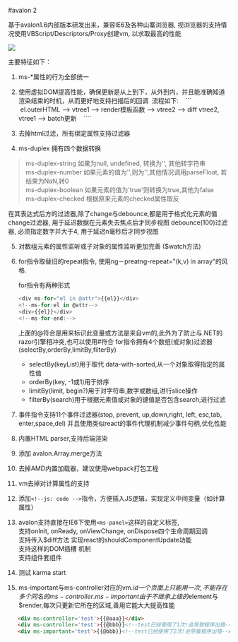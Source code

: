 #avalon 2 

基于avalon1.6内部版本研发出来，兼容IE6及各种山寨浏览器,
视浏览器的支持情况使用VBScript/Descriptors/Proxy创建vm,
以求取最高的性能

<img src='https://github.com/RubyLouvre/avalon/blob/master/structure.jpg'/>

主要特征如下：

1. ms-*属性的行为全部统一

2. 使用虚拟DOM提高性能，确保更新是从上到下，从外到内，并且能准确知道渲染结束的时机，从而更好地支持扫描后的回调
    流程如下:
    
    ```
    el.outerHTML --> vtree1 --> render模板函数 --> vtree2 --> diff vtree2, vtree1 --> batch更新
    
    ````

3. 去掉html过滤，所有绑定属性支持过滤器

4. ms-duplex 拥有四个数据转换
<blockquote>
   ms-duplex-string  如果为null, undefined, 转换为'', 其他转字符串<br/>
   ms-duplex-number  如果元素的值为'',则为'',其他情况调用parseFloat, 若结果为NaN,转0<br/>
   ms-duplex-boolean 如果元素的值为'true'则转换为true,其他为false<br/>
   ms-duplex-checked 根据原来元素的checked属性取反
</blockquote>
   在其表达式后方的过滤器,除了change与debounce,都是用于格式化元素的值
   change过滤器, 用于延迟数据在元素失去焦点后才同步视图
   debounce(100)过滤器, 必须指定数字并大于4, 用于延迟n毫秒后才同步视图

   

5. 对数组元素的属性监听或子对象的属性监听更加完善 ($watch方法)

6. for指令取替旧的repeat指令, 使用ng－preatng-repeat="(k,v) in array"的风格. <br>

   for指令有两种形式
   
   ```javascript
   <div ms-for="el in @attr">{{el}}</div>
   <!--ms-for:el in @attr-->
   <div>{{el}}</div>
   <!--ms-for-end:-->

   ```
   上面的@符合是用来标识此变量或方法是来自vm的,此外为了防止与.NET的razor引擎相冲突,也可以使用#符合
   for指令拥有4个数组(或对象)过滤器(selectBy,orderBy,limitBy,filterBy) 

	+ selectBy(keyList)用于取代 data-with-sorted,从一个对象取得指定的属性值
	+ orderBy(key, -1或1)用于排序
	+ limitBy(limit, begin?)用于对字符串,数字或数组,进行slice操作
	+ filterBy(search)用于根据元素值或对象的键值是否包含search,进行过滤

7. 事件指令支持11个事件过滤器(stop, prevent, up,down,right, left, esc,tab, enter,space,del)
并且使用类似react的事件代理机制减少事件句柄,优化性能

8. 内置HTML parser,支持后端渲染
9. 添加 avalon.Array.merge方法
10.  去掉AMD内置加载器，建议使用webpack打包工程
11.  vm去掉对计算属性的支持
12.  添加`<!--js: code -->`指令，方便插入JS逻辑，实现定义中间变量（如计算属性）
13. avalon支持直接在IE6下使用`<ms-panel>`这样的自定义标签, <br>
    支持onInit, onReady, onViewChange, onDispose四个生命周期回调<br>
    支持传入$diff方法 实现react的shouldComponentUpdate功能<br/>
    支持<slot name='xx'></slot>这样的DOM插槽 机制<br/>
    支持组件套组件
14. 测试 karma start
15.  ms-important与ms-controller对应的vm.$id一个页面上只能用一次,不能存在多个同名的ms-controller.
     ms-important由于不继承上级的$element与$render,每次只更新它所在的区域,善用它能大大提高性能
```html
   <div ms-controller='test'>{{@aaa}}</div>
   <div ms-controller='test'>{{@bbb}}<!--test已经使用了1次!会导致程序出错--></div>
   <div ms-important='test'>{{@bbb}}<!--test已经使用了2次!会导致程序出错--></div>
```
